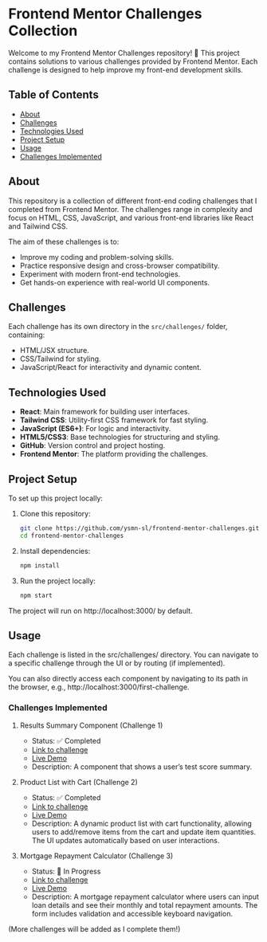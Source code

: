 # Frontend Mentor Challenges Collection

Welcome to my Frontend Mentor Challenges repository! 🎉 This project contains solutions to various challenges provided by Frontend Mentor. Each challenge is designed to help improve my front-end development skills.

## Table of Contents

- [About](#about)
- [Challenges](#challenges)
- [Technologies Used](#technologies-used)
- [Project Setup](#project-setup)
- [Usage](#usage)
- [Challenges Implemented](#challenges-implemented)

## About

This repository is a collection of different front-end coding challenges that I completed from Frontend Mentor. The challenges range in complexity and focus on HTML, CSS, JavaScript, and various front-end libraries like React and Tailwind CSS.

The aim of these challenges is to:

- Improve my coding and problem-solving skills.
- Practice responsive design and cross-browser compatibility.
- Experiment with modern front-end technologies.
- Get hands-on experience with real-world UI components.

## Challenges

Each challenge has its own directory in the `src/challenges/` folder, containing:

- HTML/JSX structure.
- CSS/Tailwind for styling.
- JavaScript/React for interactivity and dynamic content.

## Technologies Used

- **React**: Main framework for building user interfaces.
- **Tailwind CSS**: Utility-first CSS framework for fast styling.
- **JavaScript (ES6+)**: For logic and interactivity.
- **HTML5/CSS3**: Base technologies for structuring and styling.
- **GitHub**: Version control and project hosting.
- **Frontend Mentor**: The platform providing the challenges.

## Project Setup

To set up this project locally:

1. Clone this repository:

   ```bash
   git clone https://github.com/ysmn-sl/frontend-mentor-challenges.git
   cd frontend-mentor-challenges
   ```

2. Install dependencies:

   ```bash
   npm install
   ```

3. Run the project locally:

   ```bash
   npm start
   ```

The project will run on http://localhost:3000/ by default.

## Usage

Each challenge is listed in the src/challenges/ directory. You can navigate to a specific challenge through the UI or by routing (if implemented).

You can also directly access each component by navigating to its path in the browser, e.g., http://localhost:3000/first-challenge.

### Challenges Implemented

1.  Results Summary Component (Challenge 1)

    - Status: ✅ Completed
    - [Link to challenge](https://www.frontendmentor.io/challenges/results-summary-component-CE_K6s0maV)
    - [Live Demo](https://frontend-mentor-challenges-three-pi.vercel.app/challenges/first-challenge)
    - Description: A component that shows a user’s test score summary.

2.  Product List with Cart (Challenge 2)

    - Status: ✅ Completed
    - [Link to challenge](https://www.frontendmentor.io/challenges/product-list-with-cart-5MmqLVAp_d)
    - [Live Demo](https://frontend-mentor-challenges-git-dev-ysmns-projects.vercel.app/challenges/product-list-with-cart)
    - Description: A dynamic product list with cart functionality, allowing users to add/remove items from the cart and update item quantities. The UI updates automatically based on user interactions.

3.  Mortgage Repayment Calculator (Challenge 3)
    - Status: 🚧 In Progress
    - [Link to challenge](https://www.frontendmentor.io/challenges/mortgage-repayment-calculator-Galx1LXK73)
    - [Live Demo]()
    - Description: A mortgage repayment calculator where users can input loan details and see their monthly and total repayment amounts. The form includes validation and accessible keyboard navigation.

(More challenges will be added as I complete them!)
